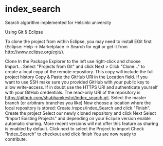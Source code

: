 # index_search
Search algorithm implemented for Helsinki university

Using Git & Eclipse

To clone the project from within Eclipse, 
you may need to install EGit first
(Eclipse: Help → Marketplace → Search for egit or get it from http://www.eclipse.org/egit/).

Clone
In the Package Explorer to the left use right-click and choose Import...
Select "Projects from Git" and click Next >
Click "Clone..." to create a local copy of the remote repository. This copy will include the full project history
Copy & Paste the GitHub URI in the Location field. 
If you want to use SSH make sure you provided GitHub with your public key to allow write-access.
If in doubt use the HTTPS URI and authenticate yourself with your GitHub credentials.
The read-only URI of the repository is https://github.com/shubhamkeshri/index_search.git.
Select the master branch (or arbitrary branches you like)
Now choose a location where the local repository is stored: Create <workspace>/repos/Index_Search and click "Finish".
Create the project
Select our newly cloned repository and click Next
Select "Import Existing Projects" and depending on your Eclipse version enable automatic sharing.
More recent versions will not offer this feature as sharing is enabled by default.
Click next to select the Project to import
Check "Index_Search" to checkout and click finish
You are now ready to contribute.
